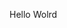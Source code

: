 Hello Wolrd
































































































































































































































































































































































































































































































































































































































































































































































































































































































































































































































































































